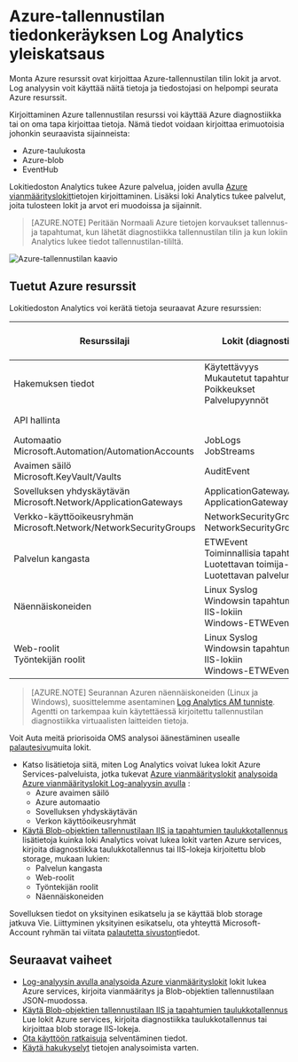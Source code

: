 <properties
    pageTitle="Lokitiedoston Analytics yleiskatsaus Azure tallennustilan tietojen keräämisen | Microsoft Azure"
    description="Azure resurssien voit kirjoittaa lokit ja arvot Azure-tallennustilan tilin usein Azure Diagnostiikan avulla. Log Analytics indeksoida tiedot ja tee etsittävän."
    services="log-analytics"
    documentationCenter=""
    authors="bandersmsft"
    manager="jwhit"
    editor=""/>

<tags
    ms.service="log-analytics"
    ms.workload="na"
    ms.tgt_pltfrm="na"
    ms.devlang="na"
    ms.topic="article"
    ms.date="10/10/2016"
    ms.author="banders"/>

# <a name="collecting-azure-storage-data-in-log-analytics-overview"></a>Azure-tallennustilan tiedonkeräyksen Log Analytics yleiskatsaus

Monta Azure resurssit ovat kirjoittaa Azure-tallennustilan tilin lokit ja arvot. Log analyysin voit käyttää näitä tietoja ja tiedostojasi on helpompi seurata Azure resurssit.

Kirjoittaminen Azure tallennustilan resurssi voi käyttää Azure diagnostiikka tai on oma tapa kirjoittaa tietoja. Nämä tiedot voidaan kirjoittaa erimuotoisia johonkin seuraavista sijainneista:

+ Azure-taulukosta
+ Azure-blob
+ EventHub

Lokitiedoston Analytics tukee Azure palvelua, joiden avulla [Azure vianmäärityslokit](../monitoring-and-diagnostics/monitoring-overview-of-diagnostic-logs.md)tietojen kirjoittaminen. Lisäksi loki Analytics tukee palvelut, joita tulosteen lokit ja arvot eri muodoissa ja sijainnit.  

>[AZURE.NOTE] Peritään Normaali Azure tietojen korvaukset tallennus-ja tapahtumat, kun lähetät diagnostiikka tallennustilan tilin ja kun lokiin Analytics lukee tiedot tallennustilan-tililtä.

![Azure-tallennustilan kaavio](media/log-analytics-azure-storage/azure-storage-diagram.png)

## <a name="supported-azure-resources"></a>Tuetut Azure resurssit

Lokitiedoston Analytics voi kerätä tietoja seuraavat Azure resurssien:

| Resurssilaji | Lokit (diagnostiikan luokat) | Lokitiedoston Analytics ratkaisu |
| --------------------------------------- | -------------------------------- | --------------- |
| Hakemuksen tiedot | Käytettävyys <br> Mukautetut tapahtumat <br> Poikkeukset <br> Palvelupyynnöt <br> | Hakemuksen tiedot (ennakkoversio) |
| API hallinta | | *ei mitään* (Ennakkoversio) |
| Automaatio <br> Microsoft.Automation/AutomationAccounts | JobLogs <br> JobStreams          | AzureAutomation (ennakkoversio) |
| Avaimen säilö <br> Microsoft.KeyVault/Vaults               | AuditEvent                       | KeyVault (ennakkoversio) |
| Sovelluksen yhdyskäytävän <br> Microsoft.Network/ApplicationGateways   | ApplicationGatewayAccessLog <br> ApplicationGatewayPerformanceLog | AzureNetworking (ennakkoversio) |
| Verkko-käyttöoikeusryhmän <br> Microsoft.Network/NetworkSecurityGroups | NetworkSecurityGroupEvent <br> NetworkSecurityGroupRuleCounter | AzureNetworking (ennakkoversio) |
| Palvelun kangasta                          | ETWEvent <br> Toiminnallisia tapahtuma <br> Luotettavan toimija-tapahtuma <br> Luotettavan palvelun tapahtumaa| ServiceFabric (ennakkoversio) |
| Näennäiskoneiden | Linux Syslog <br> Windowsin tapahtumalokiin <br> IIS-lokiin <br> Windows-ETWEvent | *ei mitään* |
| Web-roolit <br> Työntekijän roolit | Linux Syslog <br> Windowsin tapahtumalokiin <br> IIS-lokiin <br> Windows-ETWEvent | *ei mitään* |

>[AZURE.NOTE] Seurannan Azuren näennäiskoneiden (Linux ja Windows), suosittelemme asentaminen [Log Analytics AM tunniste](log-analytics-azure-vm-extension.md). Agentti on tarkempaa kuin käytettäessä kirjoitettu tallennustilan diagnostiikka virtuaalisten laitteiden tietoja.

Voit Auta meitä priorisoida OMS analysoi äänestäminen usealle [palautesivu](http://feedback.azure.com/forums/267889-azure-log-analytics/category/88086-log-management-and-log-collection-policy)muita lokit.


- Katso lisätietoja siitä, miten Log Analytics voivat lukea lokit Azure Services-palveluista, jotka tukevat [Azure vianmäärityslokit](../monitoring-and-diagnostics/monitoring-overview-of-diagnostic-logs.md) [analysoida Azure vianmäärityslokit Log-analyysin avulla](log-analytics-azure-storage-json.md) :
  - Azure avaimen säilö
  - Azure automaatio
  - Sovelluksen yhdyskäytävän
  - Verkon käyttöoikeusryhmät
- [Käytä Blob-objektien tallennustilaan IIS ja tapahtumien taulukkotallennus](log-analytics-azure-storage-iis-table.md) lisätietoja kuinka loki Analytics voivat lukea lokit varten Azure services, kirjoita diagnostiikka taulukkotallennus tai IIS-lokeja kirjoitettu blob storage, mukaan lukien:
  - Palvelun kangasta
  - Web-roolit
  - Työntekijän roolit
  - Näennäiskoneiden


Sovelluksen tiedot on yksityinen esikatselu ja se käyttää blob storage jatkuva Vie. Liittyminen yksityinen esikatselu, ota yhteyttä Microsoft-Account ryhmän tai viitata [palautetta sivuston](https://feedback.azure.com/forums/267889-log-analytics/suggestions/6519248-integration-with-app-insights)tiedot.

## <a name="next-steps"></a>Seuraavat vaiheet

- [Log-analyysin avulla analysoida Azure vianmäärityslokit](log-analytics-azure-storage-json.md) lokit lukea Azure services, kirjoita vianmääritys ja Blob-objektien tallennustilaan JSON-muodossa.
- [Käytä Blob-objektien tallennustilaan IIS ja tapahtumien taulukkotallennus](log-analytics-azure-storage-iis-table.md) Lue lokit Azure services, kirjoita diagnostiikka taulukkotallennus tai kirjoittaa blob storage IIS-lokeja.
- [Ota käyttöön ratkaisuja](log-analytics-add-solutions.md) selventäminen tiedot.
- [Käytä hakukyselyt](log-analytics-log-searches.md) tietojen analysoimista varten.
